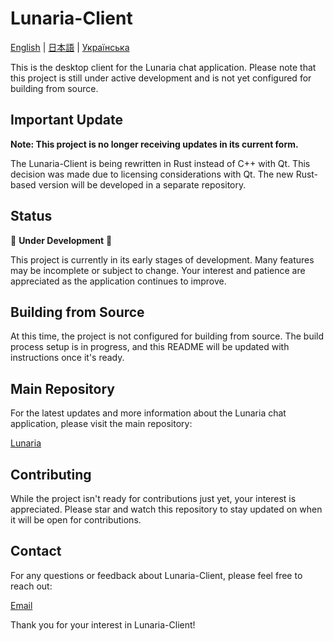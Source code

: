# Lunaria-Client 

[English](README.md) | [日本語](README_ja.md) | [Українська](README_ua.md)

This is the desktop client for the Lunaria chat application. Please note that this project is still under active development and is not yet configured for building from source.

## Important Update

**Note: This project is no longer receiving updates in its current form.**

The Lunaria-Client is being rewritten in Rust instead of C++ with Qt. This decision was made due to licensing considerations with Qt. The new Rust-based version will be developed in a separate repository.

## Status

🚧 **Under Development** 🚧

This project is currently in its early stages of development. Many features may be incomplete or subject to change. Your interest and patience are appreciated as the application continues to improve.

## Building from Source

At this time, the project is not configured for building from source. The build process setup is in progress, and this README will be updated with instructions once it's ready.

## Main Repository

For the latest updates and more information about the Lunaria chat application, please visit the main repository:

[Lunaria](https://github.com/Akzestia/Lunaria)

## Contributing

While the project isn't ready for contributions just yet, your interest is appreciated. Please star and watch this repository to stay updated on when it will be open for contributions.

## Contact

For any questions or feedback about Lunaria-Client, please feel free to reach out:

[Email](mailto:akzestia@gmail.com)

Thank you for your interest in Lunaria-Client!
